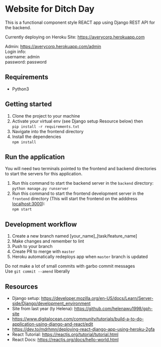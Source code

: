 # Website for Ditch Day

This is a functional component style REACT app using Django REST API for the backend.

Currently deploying on Heroku
Site: https://averycorp.herokuapp.com

Admin: https://averycorp.herokuapp.com/admin \
Login info:\
username: admin\
password: password

## Requirements

- Python3

## Getting started

1. Clone the project to your machine
2. Activate your virtual env (see Django setup Resource below) then\
   `pip install -r requirements.txt`
3. Navigate into the frontend directory
4. Install the dependencies\
   `npm install`

## Run the application

You will need two terminals pointed to the frontend and backend directories to start the servers for this application.

1. Run this command to start the backend server in the `backend` directory: \
   `python manage.py runserver`
2. Run this command to start the frontend development server in the `frontend` directory (This will start the frontend on the adddress [localhost:3000](http://localhost:3000)): \
   `npm start`

## Development workflow

1. Create a new branch named [your_name]\_[task/feature_name]
2. Make changes and remember to lint
3. Push to your branch
4. Create PR to merge with `master`
5. Heroku automatically redeploys app when `master` branch is updated

Do not make a lot of small commits with garbo commit messages\
Use `git commit --amend` liberally

## Resources

- Django setup: https://developer.mozilla.org/en-US/docs/Learn/Server-side/Django/development_environment
- Site from last year (ty Helena): https://github.com/helenawu1998/gph-site
- https://www.digitalocean.com/community/tutorials/build-a-to-do-application-using-django-and-react/edit
- https://dev.to/mdrhmn/deploying-react-django-app-using-heroku-2gfa
- React Tutorial: https://reactjs.org/tutorial/tutorial.html
- React Docs: https://reactjs.org/docs/hello-world.html
